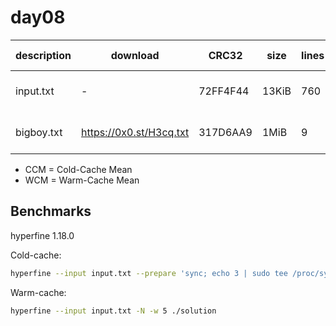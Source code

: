 # day08

| description | download                | CRC32    | size  | lines | silver  | gold           | CCM [ms]     | WCM [ms]     |
| ----------- | ----------------------- | -------- | ----- | ----- | ------- | -------------- | ------------ | ------------ |
| input.txt   | -                       | 72FF4F44 | 13KiB | 760   | 18023   | 14449445933179 | 9.16 ± 0.97  | 2.30 ± 0.12  |
| bigboy.txt  | https://0x0.st/H3cq.txt | 317D6AA9 | 1MiB  | 9     | 1488003 | 2214154416012  | 75.35 ± 0.73 | 66.37 ± 0.70 |

- CCM = Cold-Cache Mean
- WCM = Warm-Cache Mean

## Benchmarks

hyperfine 1.18.0

Cold-cache:

```bash
hyperfine --input input.txt --prepare 'sync; echo 3 | sudo tee /proc/sys/vm/drop_caches' ./solution
```

Warm-cache:

```bash
hyperfine --input input.txt -N -w 5 ./solution
```
